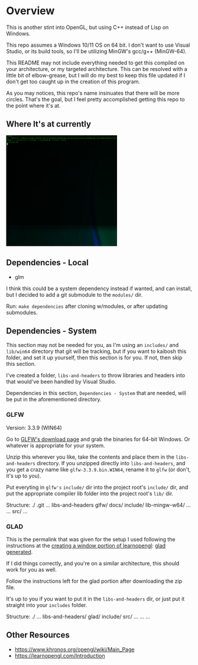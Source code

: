 # Overview

This is another stint into OpenGL, but using C++ instead of Lisp on Windows.

This repo assumes a Windows 10/11 OS on 64 bit. I don't want to use Visual Studio, or its build tools, so I'll be utilizing MinGW's gcc/g++ (MinGW-64).

This README may not include everything needed to get this compiled on your architecture, or my targeted architecture. This can be resolved with a little bit of elbow-grease, but I will do my best to keep this file updated if I don't get too caught up in the creation of this program.

As you may notices, this repo's name insinuates that there will be more circles. That's the goal, but I feel pretty accomplished getting this repo to the point where it's at.


## Where It's at currently

<img src="./assets/demo/color-shift-circle.gif" width="300" height="300" />

## Dependencies - Local

* glm

I think this could be a system dependency instead if wanted, and can install, but I decided to add a git submodule to the `modules/` dir.

Run: `make dependencies` after cloning w/modules, or after updating submodules.

## Dependencies - System

This section may not be needed for you, as I'm using an `includes/` and `lib/win64` directory that git will be tracking, but if you want to kaibosh this folder, and set it up yourself, then this section is for you. If not, then skip this section.

I've created a folder, `libs-and-headers` to throw libraries and headers into that would've been handled by Visual Studio. 

Dependencies in this section, `Dependencies - System` that are needed, will be put in the aforementioned directory.

### GLFW

Version:  3.3.9 (WIN64)

Go to [GLFW's download page](https://www.glfw.org/download.html) and grab the binaries for 64-bit Windows. Or whatever is appropriate for your system.

Unzip this wherever you like, take the contents and place them in the `libs-and-headers` directory. If you unzipped directly into `libs-and-headers`, and you get a crazy name like `glfw-3.3.9.bin.WIN64`, rename it to `glfw` (or don't, it's up to you).

Put everyting in `glfw's` `include/` dir into the project root's `include/` dir, and put the appropriate compiler lib folder into the project root's `lib/` dir.

Structure:
./
  .git
  ...
  libs-and-headers
    glfw/
      docs/
      include/
      lib-mingw-w64/
      ...
    ...
  src/
  ...

### GLAD

This is the permalink that was given for the setup I used following the instructions at the [creating a window portion of learnopengl](https://learnopengl.com/Getting-started/Creating-a-window#:~:text=configuration%20of%20GLFW.-,GLAD,-We%27re%20still%20not): [glad generated](https://glad.dav1d.de/#language=c&specification=gl&api=gl%3D4.6&api=gles1%3Dnone&api=gles2%3Dnone&api=glsc2%3Dnone&profile=compatibility&loader=on).

If I did things correctly, and you're on a similar architecture, this should work for you as well.

Follow the instructions left for the glad portion after downloading the zip file.

It's up to you if you want to put it in the `libs-and-headers` dir, or just put it straight into your `includes` folder.

Structure:
./
  ...
  libs-and-headers/
    glad/
      include/
      src/
      ...
    ...
  ...


## Other Resources

* https://www.khronos.org/opengl/wiki/Main_Page
* https://learnopengl.com/Introduction
